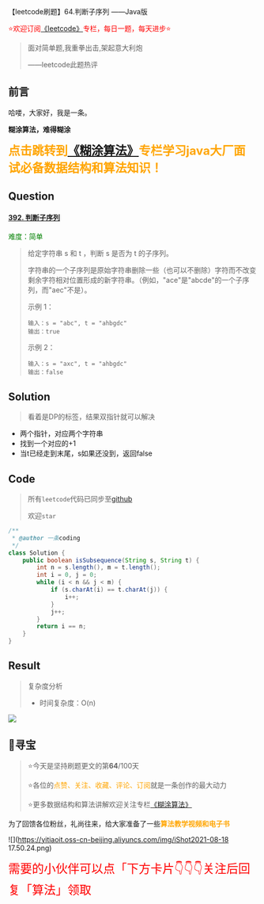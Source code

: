 【leetcode刷题】64.判断子序列 ——Java版

<font color=red>⭐欢迎订阅[《leetcode》](https://blog.csdn.net/skylibiao/category_10867560.html)专栏，每日一题，每天进步⭐</font>

>面对简单题,我重拳出击,架起意大利炮
>
>——leetcode此题热评

## 前言

哈喽，大家好，我是一条。

**糊涂算法，难得糊涂**

<font size=5 color=orange><b>点击跳转到[《糊涂算法》](https://blog.csdn.net/skylibiao/category_11292502.html?spm=1001.2014.3001.5482)专栏学习java大厂面试必备数据结构和算法知识！</b></font>

## Question

#### [392. 判断子序列](https://leetcode-cn.com/problems/is-subsequence/)

<font color=green>难度：简单</font>

>给定字符串 s 和 t ，判断 s 是否为 t 的子序列。
>
>字符串的一个子序列是原始字符串删除一些（也可以不删除）字符而不改变剩余字符相对位置形成的新字符串。（例如，"ace"是"abcde"的一个子序列，而"aec"不是）。
>
>示例 1：
>
>```
>输入：s = "abc", t = "ahbgdc"
>输出：true
>```
>
>示例 2：
>
>```
>输入：s = "axc", t = "ahbgdc"
>输出：false
>```
>
>



## Solution

>看着是DP的标签，结果双指针就可以解决

- 两个指针，对应两个字符串
- 找到一个对应的+1
- 当t已经走到末尾，s如果还没到，返回false


## Code

>所有`leetcode`代码已同步至[github](https://github.com/lbsys)
>
>欢迎`star`

```java
/**
 * @author 一条coding
 */
class Solution {
    public boolean isSubsequence(String s, String t) {
        int n = s.length(), m = t.length();
        int i = 0, j = 0;
        while (i < n && j < m) {
            if (s.charAt(i) == t.charAt(j)) {
                i++;
            }
            j++;
        }
        return i == n;
    }
}
```

## Result

> 复杂度分析
>
> - 时间复杂度：O(n) 

![](https://yitiaoit.oss-cn-beijing.aliyuncs.com/img/image-20210918133734827.png)


## 🌈寻宝

>⭐今天是坚持刷题更文的第**64**/100天
>
>⭐各位的<font color=orange>点赞、关注、收藏、评论、订阅</font>就是一条创作的最大动力
>
>⭐更多数据结构和算法讲解欢迎关注专栏[《糊涂算法》](https://blog.csdn.net/skylibiao/category_11292502.html?spm=1001.2014.3001.5482)

为了回馈各位粉丝，礼尚往来，给大家准备了一些<font color=orange><b>算法教学视频和电子书</b></font>

![](https://yitiaoit.oss-cn-beijing.aliyuncs.com/img/iShot2021-08-18 17.50.24.png)

<font color=red size=5>需要的小伙伴可以点「下方卡片</u>👇👇👇关注后回复「算法」领取</font>

